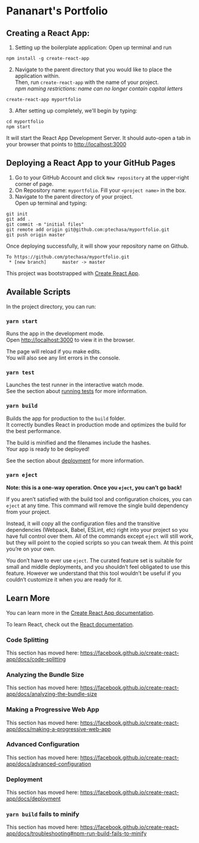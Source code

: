 # Pananart's Portfolio

## Creating a React App:
1. Setting up the boilerplate application: Open up terminal and run 
```
npm install -g create-react-app 
```
2. Navigate to the parent directory that you would like to place the application within.<br />
Then, run `create-react-app` with the name of your project.<br /> 
*npm naming restrictions: name can no longer contain capital letters*
```
create-react-app myportfolio
```
3. After setting up completely, we'll begin by typing:
```
cd myportfolio
npm start
```
It will start the React App Development Server. It should auto-open a tab in your browser that points to [http://localhost:3000](http://localhost:3000)

## Deploying a React App to your GitHub Pages
1. Go to your GitHub Account and click `New repository` at the upper-right corner of page.<br />
2. On Repository name: `myportfolio`. Fill your `<project name>` in the box.
3. Navigate to the parent directory of your project.<br />
Open up terminal and typing:
```
git init
git add .
git commit -m "initial files"
git remote add origin git@github.com:ptechasa/myportfolio.git
git push origin master
```
Once deploying successfully, it will show your repository name on Github.
```
To https://github.com/ptechasa/myportfolio.git
 * [new branch]      master -> master
 ```






This project was bootstrapped with [Create React App](https://github.com/facebook/create-react-app).

## Available Scripts

In the project directory, you can run:

### `yarn start`

Runs the app in the development mode.<br />
Open [http://localhost:3000](http://localhost:3000) to view it in the browser.

The page will reload if you make edits.<br />
You will also see any lint errors in the console.

### `yarn test`

Launches the test runner in the interactive watch mode.<br />
See the section about [running tests](https://facebook.github.io/create-react-app/docs/running-tests) for more information.

### `yarn build`

Builds the app for production to the `build` folder.<br />
It correctly bundles React in production mode and optimizes the build for the best performance.

The build is minified and the filenames include the hashes.<br />
Your app is ready to be deployed!

See the section about [deployment](https://facebook.github.io/create-react-app/docs/deployment) for more information.

### `yarn eject`

**Note: this is a one-way operation. Once you `eject`, you can’t go back!**

If you aren’t satisfied with the build tool and configuration choices, you can `eject` at any time. This command will remove the single build dependency from your project.

Instead, it will copy all the configuration files and the transitive dependencies (Webpack, Babel, ESLint, etc) right into your project so you have full control over them. All of the commands except `eject` will still work, but they will point to the copied scripts so you can tweak them. At this point you’re on your own.

You don’t have to ever use `eject`. The curated feature set is suitable for small and middle deployments, and you shouldn’t feel obligated to use this feature. However we understand that this tool wouldn’t be useful if you couldn’t customize it when you are ready for it.

## Learn More

You can learn more in the [Create React App documentation](https://facebook.github.io/create-react-app/docs/getting-started).

To learn React, check out the [React documentation](https://reactjs.org/).

### Code Splitting

This section has moved here: https://facebook.github.io/create-react-app/docs/code-splitting

### Analyzing the Bundle Size

This section has moved here: https://facebook.github.io/create-react-app/docs/analyzing-the-bundle-size

### Making a Progressive Web App

This section has moved here: https://facebook.github.io/create-react-app/docs/making-a-progressive-web-app

### Advanced Configuration

This section has moved here: https://facebook.github.io/create-react-app/docs/advanced-configuration

### Deployment

This section has moved here: https://facebook.github.io/create-react-app/docs/deployment

### `yarn build` fails to minify

This section has moved here: https://facebook.github.io/create-react-app/docs/troubleshooting#npm-run-build-fails-to-minify
